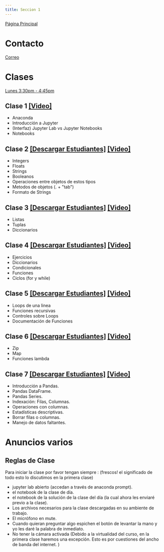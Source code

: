 ```yaml
---
title: Seccion 1
---
```

[Página Principal](./README.md)

# Contacto
[Correo](mailto:je.chitiva10@uniandes.edu.co)

# Clases
[Lunes 3:30pm - 4:45pm](https://uniandes-edu-co.zoom.us/meeting/register/tZcsfuGrrDgoGNSRwn3vTGIwH4B-eNrbdAqF) 

## Clase 1 [[Video]](https://youtu.be/3iOulv7Qh30)
- Anaconda
- Introducción a Jupyter 
- (Interfaz) Jupyter Lab vs Jupyter Notebooks
- Notebooks

## Clase 2 <a id="raw-url" href="https://github.com/julianchitiva/tallerpython/blob/main/clases/20211/Clase_1_Introduccion/Clase_1_Estudiantes_1_JC.ipynb" download>[Descargar Estudiantes]</a> [[Video]](https://youtu.be/J2jC6xygKpc)
- Integers
- Floats
- Strings
- Booleanos
- Operaciones entre objetos de estos tipos
- Metodos de objetos (. + "tab")
- Formato de Strings

## Clase 3 <a id="raw-url" href="https://github.com/julianchitiva/tallerpython/blob/main/clases/20211/Clase_2_Iterables/Clase_1_Estudiantes_2_JC.ipynb" download>[Descargar Estudiantes]</a> [[Video]](https://youtu.be/Qsq5YpGRSlk)
- Listas
- Tuplas
- Diccionarios

## Clase 4 <a id="raw-url" href="https://github.com/julianchitiva/tallerpython/blob/main/clases/20211/Clase_3_funciones_loops_condicionales/Clase_3_estudiantes_1_JC.ipynb" download>[Descargar Estudiantes]</a> [[Video]](https://youtu.be/4ucBvzZzwH8)
- Ejercicios
- Diccionarios
- Condicionales 
- Funciones
- Ciclos (for y while)

## Clase 5 <a id="raw-url" href="https://github.com/julianchitiva/tallerpython/blob/main/clases/20211/Clase_4_funciones_II/Clase_4_estudiantes_1_JC.ipynb" download>[Descargar Estudiantes]</a> [[Video]](https://youtu.be/uDt9R4K7s74)
- Loops de una linea
- Funciones recursivas
- Controles sobre Loops
- Documentación de Funciones

## Clase 6 <a id="raw-url" href="https://github.com/julianchitiva/tallerpython/blob/main/clases/20211/Clase_5_funciones_III/Clase_5_estudiantes_JC.ipynb" download>[Descargar Estudiantes]</a> [[Video]](https://youtu.be/BhA1cSOx6cs)
- Zip
- Map
- Funciones lambda

## Clase 7 <a id="raw-url" href="https://github.com/julianchitiva/tallerpython/blob/main/clases/20211/Clase_7_introduccion_pandas/Clase_7_estudiantes_JC.ipynb" download>[Descargar Estudiantes]</a> [[Video]](https://youtu.be/Dg2qgH_zfSs)
- Introducción a Pandas.
- Pandas DataFrame.
- Pandas Series.
- Indexación: Filas, Columnas.
- Operaciones con columnas. 
- Estadísticas descriptivas. 
- Borrar filas o columnas. 
- Manejo de datos faltantes.

# Anuncios varios

## Reglas de Clase

Para iniciar la clase por favor tengan siempre : (frescos! el significado de todo esto lo discutimos en la primera clase)
- jupyter lab abierto (accedan a través de anaconda prompt).
- el notebook de la clase de día.
- el notebook de la solución de la clase del día (la cual ahora les enviaré previo a la clase).
- Los archivos necesarios para la clase descargadas en su ambiente de trabajo. 
- El micrófono en mute.
- Cuando quieran preguntar algo espichen el botón de levantar la mano y yo les daré la palabra de inmediato.                  
- No tener la cámara activada (Debido a la virtualidad del curso, en la primera clase haremos una excepción. Esto es por cuestiones del ancho de banda del internet. )
